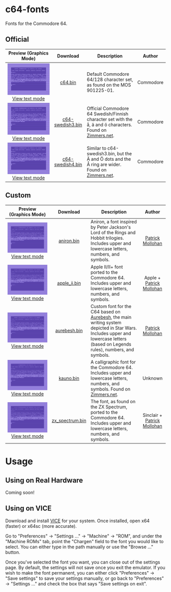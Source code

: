 # c64-fonts
 Fonts for the Commodore 64.

## Official
| Preview (Graphics Mode) | Download | Description | Author |
|:-------:|:--------:| ----------- |:------:|
| ![Preview of graphics mode for "c64.bin"](original/c64_graphics.png?raw=true "c64.bin (Graphics Mode)") [View text mode](original/c64_text.png?raw=true) | [c64.bin](original/c64.bin?raw=true) | Default Commodore 64/128 character set, as found on the MOS 901225-01. | Commodore |
| ![Preview of graphics mode for "c64-swedish3.bin"](original/c64-swedish3_graphics.png?raw=true "c64-swedish3.bin (Graphics Mode)") [View text mode](original/c64-swedish3_text.png?raw=true) | [c64-swedish3.bin](original/c64-swedish3.bin?raw=true) | Official Commodore 64 Swedish/Finnish character set with the å, ä and ö characters. Found on [Zimmers.net](http://www.zimmers.net/anonftp/pub/cbm/firmware/characters/). | Commodore |
| ![Preview of graphics mode for "c64-swedish4.bin"](original/c64-swedish4_graphics.png?raw=true "c64-swedish4.bin (Graphics Mode)") [View text mode](original/c64-swedish4_text.png?raw=true) | [c64-swedish4.bin](original/c64-swedish4.bin?raw=true) | Similar to c64-swedish3.bin, but the Ä and Ö dots and the Å ring are wider. Found on [Zimmers.net](http://www.zimmers.net/anonftp/pub/cbm/firmware/characters/). | Commodore |

## Custom
| Preview (Graphics Mode) | Download | Description | Author |
|:-------:|:--------:| ----------- |:------:|
| ![Preview of graphics mode for "aniron.bin"](custom/aniron_graphics.png?raw=true "aniron.bin (Graphics Mode)") [View text mode](custom/aniron_text.png?raw=true) | [aniron.bin](custom/aniron.bin?raw=true) | Aniron, a font inspired by Peter Jackson's Lord of the Rings and Hobbit trilogies. Includes upper and lowercase letters, numbers, and symbols.| [Patrick Mollohan](https://github.com/patrickmollohan) |
| ![Preview of graphics mode for "apple_ii.bin"](custom/apple_ii_graphics.png?raw=true "apple_ii.bin (Graphics Mode)") [View text mode](custom/apple_ii_text.png?raw=true) | [apple_ii.bin](custom/apple_ii.bin?raw=true) | Apple II/II+ font ported to the Commodore 64. Includes upper and lowercase letters, numbers, and symbols.| Apple + [Patrick Mollohan](https://github.com/patrickmollohan) |
| ![Preview of graphics mode for "aurebesh.bin"](custom/aurebesh_graphics.png?raw=true "aurebesh.bin (Graphics Mode)") [View text mode](custom/aurebesh_text.png?raw=true) | [aurebesh.bin](custom/aurebesh.bin?raw=true) | Custom font for the C64 based on [Aurebesh](https://starwars.fandom.com/wiki/Aurebesh/Legends), the main writing system depicted in Star Wars. Includes upper and lowercase letters (based on Legends rules), numbers, and symbols.| [Patrick Mollohan](https://github.com/patrickmollohan) |
| ![Preview of graphics mode for "kauno.bin"](custom/kauno_graphics.png?raw=true "kauno.bin (Graphics Mode)") [View text mode](custom/kauno_text.png?raw=true) | [kauno.bin](custom/kauno.bin?raw=true) | A calligraphic font for the Commodore 64. Includes upper and lowercase letters, numbers, and symbols. Found on [Zimmers.net](http://www.zimmers.net/anonftp/pub/cbm/firmware/characters/). | Unknown |
| ![Preview of graphics mode for "zx_spectrum.bin"](custom/zx_spectrum_graphics.png?raw=true "zx_spectrum.bin (Graphics Mode)") [View text mode](custom/zx_spectrum_text.png?raw=true) | [zx_spectrum.bin](custom/zx_spectrum.bin?raw=true) | The font, as found on the ZX Spectrum, ported to the Commodore 64. Includes upper and lowercase letters, numbers, and symbols.| Sinclair + [Patrick Mollohan](https://github.com/patrickmollohan) |

# Usage
## Using on Real Hardware
Coming soon!

## Using on VICE
Download and install [VICE](https://vice-emu.sourceforge.io/index.html#download) for your system. Once installed, open x64 (faster) or x64sc (more accurate).

Go to "Preferences" -> "Settings ..." -> "Machine" -> "ROM", and under the "Machine ROMs" tab, point the "Chargen" field to the font you would like to select. You can either type in the path manually or use the "Browse ..." button.

Once you've selected the font you want, you can close out of the settings page. By default, the settings will not save once you exit the emulator. If you wish to make the font permanent, you can either click "Preferences" -> "Save settings" to save your settings manually, or go back to "Preferences" -> "Settings ..." and check the box that says "Save settings on exit". 

